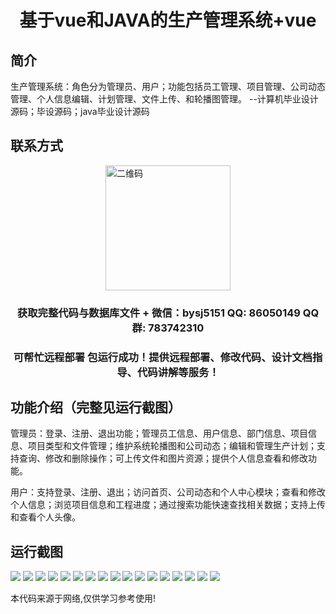 <p><h1 align="center">基于vue和JAVA的生产管理系统+vue</h1></p>

## 简介
生产管理系统：角色分为管理员、用户；功能包括员工管理、项目管理、公司动态管理、个人信息编辑、计划管理、文件上传、和轮播图管理。    --计算机毕业设计源码；毕设源码；java毕业设计源码


## 联系方式
<img src="https://bs-1329754181.cos.ap-shanghai.myqcloud.com/wx.jpg" alt="二维码" style="display: block; margin: 0 auto;" width="200px">
<p><h3 align="center">获取完整代码与数据库文件 + 微信：bysj5151 QQ: 86050149 QQ群: 783742310</h3></p>
<p><h3 align="center">可帮忙远程部署 包运行成功！提供远程部署、修改代码、设计文档指导、代码讲解等服务！</h3></p>

## 功能介绍（完整见运行截图）
管理员：登录、注册、退出功能；管理员工信息、用户信息、部门信息、项目信息、项目类型和文件管理；维护系统轮播图和公司动态；编辑和管理生产计划；支持查询、修改和删除操作；可上传文件和图片资源；提供个人信息查看和修改功能。

用户：支持登录、注册、退出；访问首页、公司动态和个人中心模块；查看和修改个人信息；浏览项目信息和工程进度；通过搜索功能快速查找相关数据；支持上传和查看个人头像。


## 运行截图
![](https://bs-1329754181.cos.ap-shanghai.myqcloud.com/ssm/ProductionManagementSystem/img/001.jpg)
![](https://bs-1329754181.cos.ap-shanghai.myqcloud.com/ssm/ProductionManagementSystem/img/002.jpg)
![](https://bs-1329754181.cos.ap-shanghai.myqcloud.com/ssm/ProductionManagementSystem/img/003.jpg)
![](https://bs-1329754181.cos.ap-shanghai.myqcloud.com/ssm/ProductionManagementSystem/img/004.jpg)
![](https://bs-1329754181.cos.ap-shanghai.myqcloud.com/ssm/ProductionManagementSystem/img/005.jpg)
![](https://bs-1329754181.cos.ap-shanghai.myqcloud.com/ssm/ProductionManagementSystem/img/006.jpg)
![](https://bs-1329754181.cos.ap-shanghai.myqcloud.com/ssm/ProductionManagementSystem/img/007.jpg)
![](https://bs-1329754181.cos.ap-shanghai.myqcloud.com/ssm/ProductionManagementSystem/img/008.jpg)
![](https://bs-1329754181.cos.ap-shanghai.myqcloud.com/ssm/ProductionManagementSystem/img/009.jpg)
![](https://bs-1329754181.cos.ap-shanghai.myqcloud.com/ssm/ProductionManagementSystem/img/010.jpg)
![](https://bs-1329754181.cos.ap-shanghai.myqcloud.com/ssm/ProductionManagementSystem/img/011.jpg)
![](https://bs-1329754181.cos.ap-shanghai.myqcloud.com/ssm/ProductionManagementSystem/img/012.jpg)
![](https://bs-1329754181.cos.ap-shanghai.myqcloud.com/ssm/ProductionManagementSystem/img/013.jpg)
![](https://bs-1329754181.cos.ap-shanghai.myqcloud.com/ssm/ProductionManagementSystem/img/014.jpg)
![](https://bs-1329754181.cos.ap-shanghai.myqcloud.com/ssm/ProductionManagementSystem/img/015.jpg)
![](https://bs-1329754181.cos.ap-shanghai.myqcloud.com/ssm/ProductionManagementSystem/img/016.jpg)
![](https://bs-1329754181.cos.ap-shanghai.myqcloud.com/ssm/ProductionManagementSystem/img/017.jpg)

<p>本代码来源于网络,仅供学习参考使用!</p>
